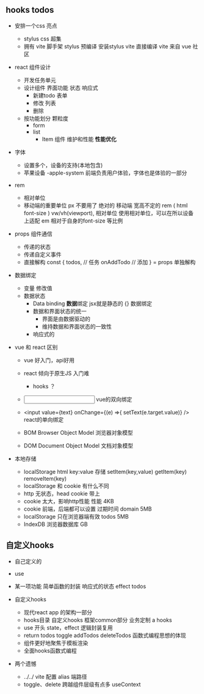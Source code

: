 ## hooks todos

- 安排一个css 亮点
  - stylus 
    css 超集
  - 拥有 vite 脚手架
      stylus 预编译 安装stylus vite 直接编译
      vite 来自 vue 社区
- react 组件设计
  - 开发任务单元
  - 设计组件
      界面功能  状态 响应式
      - 新建todo 表单 
      - 修改 列表
      - 删除 
  - 按功能划分 颗粒度
      - form
      - list
        - Item 组件 维护和性能 **性能优化**
- 字体
  - 设置多个，设备的支持(本地包含) 
  - 苹果设备 -apple-system 前端负责用户体验，字体也是体验的一部分
- rem
  - 相对单位
  - 移动端的重要单位 px 不要用了 绝对的
    移动端 宽高不定的 rem ( html font-size ) vw/vh(viewport), 相对单位
    使用相对单位，可以在所以设备上适配
    em 相对于自身的font-size 等比例

- props  组件通信
    - 传递的状态
    - 传递自定义事件
    - 直接解构
        const {
          todos, // 任务
          onAddTodo // 添加
        } = props 单独解构
- 数据绑定
    - 变量 修改值
    - 数据状态
      - Data binding **数据**绑定 jsx就是静态的
      {} 数据绑定 
      - 数据和界面状态的统一
        - 界面是由数据驱动的
        - 维持数据和界面状态的一致性
      - 响应式的
- vue 和 react 区别
    - vue 好入门，api好用
    - react 倾向于原生JS  入门难
      - hooks ？
    - <input v-model="text" /> vue的双向绑定
    - <input value={text} onChange={(e) =>{ setText(e.target.value)} /> 
    react的单向绑定

  - BOM  Browser Object Model 浏览器对象模型
  - DOM  Document Object Model 文档对象模型
- 本地存储
  - localStorage html
      key:value 存储
      setItem(key,value)
      getItem(key)
      removeItem(key)
  - localStorage 和 cookie 有什么不同
  - http 无状态，head cookie 带上
  - cookie 太大，影响http性能 性能 4KB
  - cookie 前端，后端都可以设置
      过期时间
      domain
      5MB
  - localStorage 只在浏览器端有效
      todos
      5MB
  - IndexDB 浏览器数据库 GB

## 自定义hooks
  - 自己定义的
  - use
  - 某一项功能
      简单函数的封装
      响应式的状态
      effect 
      todos
- 自定义hooks
  - 现代react app 的架构一部分
  - hooks目录
      自定义hooks
      框架common部分
      业务定制 a hooks
  - use 开头
      state，effect 逻辑封装复用
  - return
      todos
      toggle
      addTodos
      deleteTodos
      函数式编程思想的体现
  - 组件更好地聚焦于模板渲染
  - 全面hooks函数式编程

- 两个遗憾
  - ../../ 
      vite 配置 alias 端路径
  - toggle、delete 跨越组件层级有点多 useContext